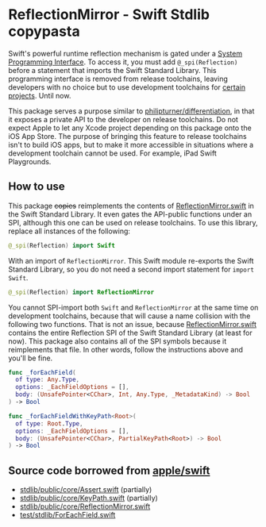 # ReflectionMirror - Swift Stdlib copypasta

Swift's powerful runtime reflection mechanism is gated under a 
[System Programming Interface](https://github.com/apple/swift/blob/main/docs/ReferenceGuides/UnderscoredAttributes.md#_spispiname).
To access it, you must add `@_spi(Reflection)` before a statement that imports
the Swift Standard Library. This programming interface is removed from release 
toolchains, leaving developers with no choice but to use development toolchains
for [certain projects](https://github.com/s4tf). Until now.

This package serves a purpose similar to 
[philipturner/differentiation](https://github.com/philipturner/differentiation), 
in that it exposes a private API to the developer on release toolchains. Do not 
expect Apple to let any Xcode project depending on this package onto the iOS App 
Store. The purpose of bringing this feature to release toolchains isn't to build 
iOS apps, but to make it more accessible in situations where a development 
toolchain cannot be used. For example, iPad Swift Playgrounds.

## How to use

This package <s>copies</s> reimplements the contents of 
[ReflectionMirror.swift](https://github.com/apple/swift/blob/main/stdlib/public/core/ReflectionMirror.swift)
in the Swift Standard Library. It even gates the API-public functions under an
SPI, although this one can be used on release toolchains. To use this library,
replace all instances of the following:

```swift
@_spi(Reflection) import Swift
```

With an import of `ReflectionMirror`. This Swift module re-exports the Swift
Standard Library, so you do not need a second import statement for 
`import Swift`. 

```swift
@_spi(Reflection) import ReflectionMirror
```

You cannot SPI-import both `Swift` and `ReflectionMirror` at the same time on development 
toolchains, because that will cause a name collision with the following two functions. 
That is not an issue, because [ReflectionMirror.swift](https://github.com/apple/swift/blob/main/stdlib/public/core/ReflectionMirror.swift) 
contains the entire Reflection SPI of the Swift Standard Library (at least for 
now). This package also contains all of the SPI symbols because it reimplements 
that file. In other words, follow the instructions above and you'll be fine.

```swift
func _forEachField(
  of type: Any.Type,
  options: _EachFieldOptions = [],
  body: (UnsafePointer<CChar>, Int, Any.Type, _MetadataKind) -> Bool
) -> Bool

func _forEachFieldWithKeyPath<Root>(
  of type: Root.Type,
  options: _EachFieldOptions = [],
  body: (UnsafePointer<CChar>, PartialKeyPath<Root>) -> Bool
) -> Bool
```

## Source code borrowed from [apple/swift](https://github.com/apple/swift)

- [stdlib/public/core/Assert.swift](https://github.com/apple/swift/blob/main/stdlib/public/core/Assert.swift) (partially)
- [stdlib/public/core/KeyPath.swift](https://github.com/apple/swift/blob/main/stdlib/public/core/KeyPath.swift) (partially)
- [stdlib/public/core/ReflectionMirror.swift](https://github.com/apple/swift/blob/main/stdlib/public/core/ReflectionMirror.swift)
- [test/stdlib/ForEachField.swift](https://github.com/apple/swift/blob/main/test/stdlib/ForEachField.swift)

